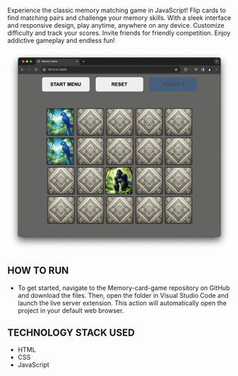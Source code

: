 Experience the classic memory matching game in JavaScript! Flip cards to find matching pairs and challenge your memory skills. With a sleek interface and responsive design, play anytime, anywhere on any device. Customize difficulty and track your scores. Invite friends for friendly competition. Enjoy addictive gameplay and endless fun!

![memorycard-game-image](./Memory-card-game.png)

HOW TO RUN 
------------------------------------
* To get started, navigate to the Memory-card-game repository on GitHub and download the files. Then, open the folder in Visual Studio Code and launch the live server extension. This action  will automatically open the project in your default web browser.

TECHNOLOGY STACK USED
------------------------------------
* HTML
* CSS
* JavaScript

